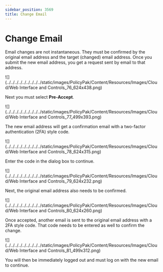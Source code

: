 ```yaml
---
sidebar_position: 3569
title: Change Email
---
```


# Change Email

Email changes are not instantaneous. They must be confirmed by the original email address and the target (changed) email address. Once you submit the new email address, you get a request sent by email to that address.

![](../../../../../../../../../static/images/PolicyPak/Content/Resources/Images/Cloud/Web Interface and Controls_76_624x438.png)

Next you must select **Pre-Accept**.

![](../../../../../../../../../static/images/PolicyPak/Content/Resources/Images/Cloud/Web Interface and Controls_77_499x393.png)

The new email address will get a confirmation email with a two-factor authentication (2FA) style code.

![](../../../../../../../../../static/images/PolicyPak/Content/Resources/Images/Cloud/Web Interface and Controls_78_624x315.png)

Enter the code in the dialog box to continue.

![](../../../../../../../../../static/images/PolicyPak/Content/Resources/Images/Cloud/Web Interface and Controls_79_624x232.png)

Next, the original email address also needs to be confirmed.

![](../../../../../../../../../static/images/PolicyPak/Content/Resources/Images/Cloud/Web Interface and Controls_80_624x260.png)

Once accepted, another email is sent to the original email address with a 2FA style code. That code needs to be entered as well to confirm the change.

![](../../../../../../../../../static/images/PolicyPak/Content/Resources/Images/Cloud/Web Interface and Controls_81_499x312.png)

You will then be immediately logged out and must log on with the new email to continue.